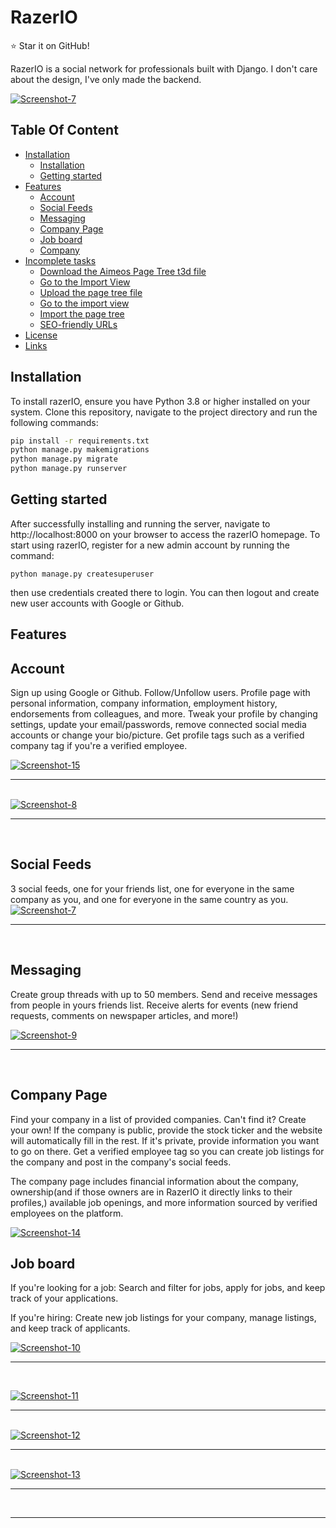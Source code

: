 # RazerIO

:star: Star it on GitHub!

RazerIO is a social network for professionals built with Django. I don't care about the design, I've only made the backend.

<a href="https://ibb.co/HDSsQfr"><img src="https://i.ibb.co/5W0yVg5/Screenshot-7.png" alt="Screenshot-7" border="0"></a>

## Table Of Content

- [Installation](#installation)
    - [Installation](#installation)
    - [Getting started](#getting-started)
- [Features](#Features)
    - [Account](#account)
    - [Social Feeds](#social-feeds)
    - [Messaging](#messaging)
    - [Company Page](#company)
    - [Job board](#job-board)
    - [Company](#company)
- [Incomplete tasks](#page-setup)
    - [Download the Aimeos Page Tree t3d file](#download-the-aimeos-page-tree-t3d-file)
    - [Go to the Import View](#go-to-the-import-view)
    - [Upload the page tree file](#upload-the-page-tree-file)
    - [Go to the import view](#go-to-the-import-view)
    - [Import the page tree](#import-the-page-tree)
    - [SEO-friendly URLs](#seo-friendly-urls)
- [License](#license)
- [Links](#links)

## Installation

To install razerIO, ensure you have Python 3.8 or higher installed on your system. Clone this repository, navigate to the project directory and run the following commands:

```sh
pip install -r requirements.txt
python manage.py makemigrations
python manage.py migrate
python manage.py runserver
```

## Getting started
After successfully installing and running the server, navigate to http://localhost:8000 on your browser to access the razerIO homepage. To start using razerIO, register for a new admin account by running the command: 
```
python manage.py createsuperuser
```
then use credentials created there to login. You can then logout and create new user accounts with Google or Github.

## Features

## Account
Sign up using Google or Github. Follow/Unfollow users. Profile page with personal information, company information, employment history, endorsements from colleagues, and more. Tweak your profile by changing settings, update your email/passwords, remove connected social media accounts or change your bio/picture. Get profile tags such as a verified company tag if you're a verified employee.

<a href="https://imgbb.com/"><img src="https://i.ibb.co/zm0Vq7Y/Screenshot-15.png" alt="Screenshot-15" border="0"></a>
<hr><br>
<a href="https://ibb.co/n1zRTxx"><img src="https://i.ibb.co/hdDCk33/Screenshot-8.png" alt="Screenshot-8" border="0"></a>
<hr><br>

## Social Feeds
3 social feeds, one for your friends list, one for everyone in the same company as you, and one for everyone in the same country as you.
<a href="https://ibb.co/HDSsQfr"><img src="https://i.ibb.co/5W0yVg5/Screenshot-7.png" alt="Screenshot-7" border="0"></a>
<hr><br>

## Messaging
Create group threads with up to 50 members. Send and receive messages from people in yours friends list. Receive alerts for events (new friend requests, comments on newspaper articles, and more!)

<a href="https://ibb.co/WfYvcMR"><img src="https://i.ibb.co/SB9wKMZ/Screenshot-9.png" alt="Screenshot-9" border="0"></a>
<hr><br>

## Company Page
Find your company in a list of provided companies. Can't find it? Create your own! If the company is public, provide the stock ticker and the website will automatically fill in the rest. If it's private, provide information you want to go on there. Get a verified employee tag so you can create job listings for the company and post in the company's social feeds. 

The company page includes financial information about the company, ownership(and if those owners are in RazerIO it directly links to their profiles,) available job openings, and more information sourced by verified employees on the platform.

<a href="https://ibb.co/pn72rJG"><img src="https://i.ibb.co/BwpLKqd/Screenshot-14.png" alt="Screenshot-14" border="0"></a>


## Job board
If you're looking for a job: Search and filter for jobs, apply for jobs, and keep track of your applications.

If you're hiring: Create new job listings for your company, manage listings, and keep track of applicants.

<a href="https://ibb.co/D8D7nHC"><img src="https://i.ibb.co/cCcNdSF/Screenshot-10.png" alt="Screenshot-10" border="0"></a>
<hr><br>

<a href="https://ibb.co/ZTnmcfw"><img src="https://i.ibb.co/7yw4rST/Screenshot-11.png" alt="Screenshot-11" border="0"></a>
<hr><br>
<a href="https://ibb.co/TkbKnwq"><img src="https://i.ibb.co/wRwJbdr/Screenshot-12.png" alt="Screenshot-12" border="0"></a>
<hr><br>
<a href="https://ibb.co/QjCkC66"><img src="https://i.ibb.co/84dbdjj/Screenshot-13.png" alt="Screenshot-13" border="0"></a>
<hr><br>
<hr><br>
